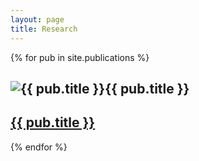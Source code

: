 ```yaml
---
layout: page
title: Research
---
```


{% for pub in site.publications %}
  <div class="cookie">
    <h2><img src="{{ pub.publication-image }}" alt="{{ pub.title }}">{{ pub.title }}</h2>
     <h2><a href="{{ site.pub.url }}">{{ pub.title }}</a></h2>
  </div>
{% endfor %}